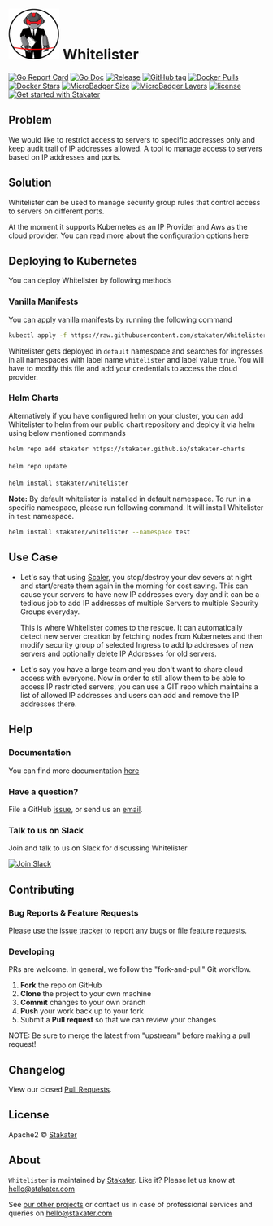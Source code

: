 # ![](assets/web/whitelister-round-100px.png) Whitelister

[![Go Report Card](https://goreportcard.com/badge/github.com/stakater/whitelister?style=flat-square)](https://goreportcard.com/report/github.com/stakater/whitelister)
[![Go Doc](https://img.shields.io/badge/godoc-reference-blue.svg?style=flat-square)](http://godoc.org/github.com/stakater/whitelister)
[![Release](https://img.shields.io/github/release/stakater/whitelister.svg?style=flat-square)](https://github.com/stakater/whitelister/releases/latest)
[![GitHub tag](https://img.shields.io/github/tag/stakater/whitelister.svg?style=flat-square)](https://github.com/stakater/whitelister/releases/latest)
[![Docker Pulls](https://img.shields.io/docker/pulls/stakater/whitelister.svg?style=flat-square)](https://hub.docker.com/r/stakater/whitelister/)
[![Docker Stars](https://img.shields.io/docker/stars/stakater/whitelister.svg?style=flat-square)](https://hub.docker.com/r/stakater/whitelister/)
[![MicroBadger Size](https://img.shields.io/microbadger/image-size/stakater/whitelister.svg?style=flat-square)](https://microbadger.com/images/stakater/whitelister)
[![MicroBadger Layers](https://img.shields.io/microbadger/layers/stakater/whitelister.svg?style=flat-square)](https://microbadger.com/images/stakater/whitelister)
[![license](https://img.shields.io/github/license/stakater/whitelister.svg?style=flat-square)](LICENSE)
[![Get started with Stakater](https://stakater.github.io/README/stakater-github-banner.png)](http://stakater.com/?utm_source=whitelister&utm_medium=github)

## Problem

We would like to restrict access to servers to specific addresses only and keep audit trail of IP addresses allowed. 
A tool to manage access to servers based on IP addresses and ports.

## Solution

Whitelister can be used to manage security group rules that control access to servers on different ports.

At the moment it supports Kubernetes as an IP Provider and Aws as the cloud provider.
You can read more about the configuration options [here](docs/config.md)

## Deploying to Kubernetes

You can deploy Whitelister by following methods

### Vanilla Manifests

You can apply vanilla manifests by running the following command

```bash
kubectl apply -f https://raw.githubusercontent.com/stakater/Whitelister/master/deployments/kubernetes/whitelister.yaml
```

Whitelister gets deployed in `default` namespace and searches for ingresses in all namespaces with label name `whitelister` and label value `true`. You will have to modify this file and add your credentials to access the cloud provider.

### Helm Charts

Alternatively if you have configured helm on your cluster, you can add Whitelister to helm from our public chart repository and deploy it via helm using below mentioned commands

```bash
helm repo add stakater https://stakater.github.io/stakater-charts

helm repo update

helm install stakater/whitelister
```

**Note:**  By default whitelister is installed in default namespace. To run in a specific namespace, please run following command. It will install Whitelister in `test` namespace.

```bash
helm install stakater/whitelister --namespace test
```

## Use Case

- Let's say that using [Scaler](https://github.com/stakater/scaler), you stop/destroy your dev severs at night and start/create them again in the morning for cost saving. This can cause your servers to have new IP addresses every day and it can be a tedious job to add IP addresses of multiple Servers to multiple Security Groups everyday.

  This is where Whitelister comes to the rescue. It can automatically detect new server creation by fetching nodes from Kubernetes and then modify security group of selected Ingress to add Ip addresses of new servers and optionally delete IP Addresses for old servers.
- Let's say you have a large team and you don't want to share cloud access with everyone. Now in order to still allow them to be able to access IP restricted servers, you can use a GIT repo which maintains a list of allowed IP addresses and users can add and remove the IP addresses there.

## Help

### Documentation

You can find more documentation [here](docs)

### Have a question?

File a GitHub [issue](https://github.com/stakater/Whitelister/issues), or send us an [email](mailto:stakater@gmail.com).

### Talk to us on Slack

Join and talk to us on Slack for discussing Whitelister

[![Join Slack](https://stakater.github.io/README/stakater-join-slack-btn.png)](https://stakater-slack.herokuapp.com/)

## Contributing

### Bug Reports & Feature Requests

Please use the [issue tracker](https://github.com/stakater/Whitelister/issues) to report any bugs or file feature requests.

### Developing

PRs are welcome. In general, we follow the "fork-and-pull" Git workflow.

 1. **Fork** the repo on GitHub
 2. **Clone** the project to your own machine
 3. **Commit** changes to your own branch
 4. **Push** your work back up to your fork
 5. Submit a **Pull request** so that we can review your changes

NOTE: Be sure to merge the latest from "upstream" before making a pull request!

## Changelog

View our closed [Pull Requests](https://github.com/stakater/Whitelister/pulls?q=is%3Apr+is%3Aclosed).

## License

Apache2 © [Stakater](http://stakater.com)

## About

`Whitelister` is maintained by [Stakater][website]. Like it? Please let us know at <hello@stakater.com>

See [our other projects][community]
or contact us in case of professional services and queries on <hello@stakater.com>

  [website]: http://stakater.com/
  [community]: https://github.com/stakater/

